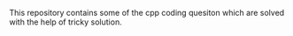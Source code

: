 This repository contains some of the cpp coding quesiton which are solved with the help of tricky solution.

